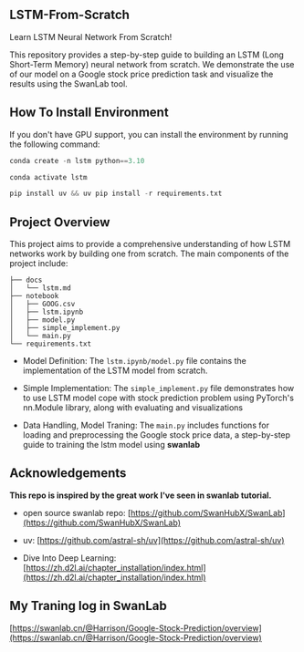 ## LSTM-From-Scratch
Learn LSTM Neural Network From Scratch!

This repository provides a step-by-step guide to building an LSTM (Long Short-Term Memory) neural network from scratch. We demonstrate the use of our model on a Google stock price prediction task and visualize the results using the SwanLab tool.

## How To Install Environment
If you don't have GPU support, you can install the environment by running the following command:

```python
conda create -n lstm python==3.10

conda activate lstm

pip install uv && uv pip install -r requirements.txt

```

## Project Overview
This project aims to provide a comprehensive understanding of how LSTM networks work by building one from scratch. The main components of the project include:
```
├── docs
│   └── lstm.md
├── notebook
│   ├── GOOG.csv
│   ├── lstm.ipynb
│   ├── model.py
│   ├── simple_implement.py
│   └── main.py
└── requirements.txt
```
* Model Definition: The `lstm.ipynb/model.py` file contains the implementation of the LSTM model from scratch.

* Simple Implementation: The `simple_implement.py` file demonstrates how to use LSTM model cope with stock prediction problem using PyTorch's nn.Module library, along with evaluating and visualizations

* Data Handling, Model Traning: The `main.py` includes functions for loading and preprocessing the Google stock price data, a step-by-step guide to training the lstm model using **swanlab**


## Acknowledgements
**This repo is inspired by the great work I've seen in swanlab tutorial.**
* open source swanlab repo: [https://github.com/SwanHubX/SwanLab](https://github.com/SwanHubX/SwanLab)

* uv: [https://github.com/astral-sh/uv](https://github.com/astral-sh/uv)

* Dive Into Deep Learning: [https://zh.d2l.ai/chapter_installation/index.html](https://zh.d2l.ai/chapter_installation/index.html)

## My Traning log in SwanLab
[https://swanlab.cn/@Harrison/Google-Stock-Prediction/overview](https://swanlab.cn/@Harrison/Google-Stock-Prediction/overview)